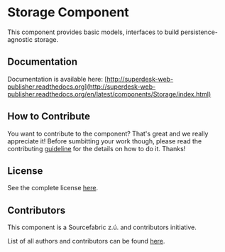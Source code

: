 Storage Component
=================

This component provides basic models, interfaces to build persistence-agnostic storage.

Documentation
-------------

Documentation is available here: [http://superdesk-web-publisher.readthedocs.org](http://superdesk-web-publisher.readthedocs.org/en/latest/components/Storage/index.html)

How to Contribute
-------------

You want to contribute to the component? That's great and we really appreciate it! Before sumbitting your work though, please read the contributing [guideline](http://superdesk-web-publisher.readthedocs.org/en/latest/contributing/index.html) for the details on how to do it. Thanks!

License
-----------

See the complete license [here](LICENSE.md).

Contributors
-------

This component is a Sourcefabric z.ú. and contributors initiative.

List of all authors and contributors can be found [here](AUTHORS.md).
